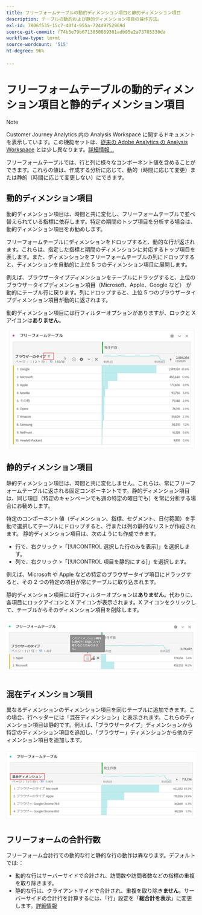 ```yaml
---
title: フリーフォームテーブルの動的ディメンション項目と静的ディメンション項目
description: テーブルの動的および静的ディメンション項目の操作方法。
exl-id: 7806f535-15c7-40f4-955a-724d9752969d
source-git-commit: f74b5e79b6713050869301adb95e2a73705330da
workflow-type: tm+mt
source-wordcount: '515'
ht-degree: 96%

---
```


# フリーフォームテーブルの動的ディメンション項目と静的ディメンション項目

>[!NOTE]
>
>Customer Journey Analytics 内の Analysis Workspace に関するドキュメントを表示しています。この機能セットは、[従来の Adobe Analytics の Analysis Workspace](https://experienceleague.adobe.com/docs/analytics/analyze/analysis-workspace/home.html) とは少し異なります。[詳細情報...](/help/getting-started/cja-aa.md)

フリーフォームテーブルでは、行と列に様々なコンポーネント値を含めることができます。これらの値は、作成する分析に応じて、動的（時間に応じて変更）または静的（時間に応じて変更しない）にできます。

## 動的ディメンション項目

動的ディメンション項目は、時間と共に変化し、フリーフォームテーブルで並べ替えられている指標に依存します。特定の期間のトップ項目を分析する場合は、動的ディメンション項目をお勧めします。

フリーフォームテーブルにディメンションをドロップすると、動的な行が返されます。これらは、指定した指標と期間のディメンションに対応するトップ項目を表します。また、ディメンションをフリーフォームテーブルの列にドロップすると、ディメンションを自動的に上位 5 つのディメンション項目に展開します。

例えば、ブラウザータイプディメンションをテーブルにドラッグすると、上位のブラウザータイプディメンション項目（Microsoft、Apple、Google など） が動的にテーブル行に戻ります。列にドロップすると、上位 5 つのブラウザータイプディメンション項目が動的に返されます。

動的ディメンション項目には行フィルターオプションがありますが、ロックと X アイコンは&#x200B;**ありません**。

![](assets/dynamic-items.png)

## 静的ディメンション項目

静的ディメンション項目は、時間と共に変化しません。これらは、常にフリーフォームテーブルに返される固定コンポーネントです。静的ディメンション項目は、同じ項目（特定のキャンペーンでも週の特定の曜日でも）を常に分析する場合にお勧めします。

特定のコンポーネント値（ディメンション、指標、セグメント、日付範囲）を手動で選択してテーブルにドロップすると、行または列の静的なリストが作成されます。 静的ディメンション項目は、次のようにも作成できます。

* 行で、右クリック >「[!UICONTROL 選択した行のみを表示]」を選択します。
* 列で、右クリック >「[!UICONTROL 項目を静的にする]」を選択します。

例えば、Microsoft や Apple などの特定のブラウザータイプ項目にドラッグすると、その 2 つの特定の項目が常にテーブルに取り込まれます。

静的ディメンション項目には行フィルターオプションは&#x200B;**ありません**。代わりに、各項目にロックアイコンと X アイコンが表示されます。X アイコンをクリックして、テーブルからそのディメンション項目を削除します。

![](assets/static-items.png)

## 混在ディメンション項目

異なるディメンションのディメンション項目を同じテーブルに追加できます。この場合、行ヘッダーには「混在ディメンション」と表示されます。これらのディメンション項目は静的です。例えば、「ブラウザータイプ」ディメンションから特定のディメンション項目を追加し、「ブラウザー」ディメンションから他のディメンション項目を追加します。

![](assets/mixed-dimensions.png)

## フリーフォームの合計行数

フリーフォーム合計行での動的な行と静的な行の動作は異なります。デフォルトでは:：

* 動的な行はサーバーサイドで合計され、訪問数や訪問者数などの指標の重複を取り除きます。
* 静的な行は、クライアントサイドで合計され、重複を取り除き&#x200B;**ません**。サーバーサイドの合計行を計算するには、「行」設定を「**総合計を表示**」に変更します。[詳細情報](https://experienceleague.adobe.com/docs/analytics/analyze/analysis-workspace/visualizations/freeform-table/workspace-totals.html)
